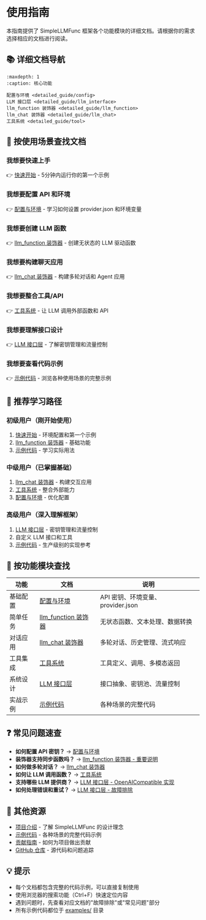 # 使用指南

本指南提供了 SimpleLLMFunc 框架各个功能模块的详细文档。请根据你的需求选择相应的文档进行阅读。

## 📚 详细文档导航

```{toctree}
:maxdepth: 1
:caption: 核心功能

配置与环境 <detailed_guide/config>
LLM 接口层 <detailed_guide/llm_interface>
llm_function 装饰器 <detailed_guide/llm_function>
llm_chat 装饰器 <detailed_guide/llm_chat>
工具系统 <detailed_guide/tool>
```

## 🎯 按使用场景查找文档

### 我想要快速上手
👉 [快速开始](quickstart.md) - 5分钟内运行你的第一个示例

### 我想要配置 API 和环境
👉 [配置与环境](detailed_guide/config.md) - 学习如何设置 provider.json 和环境变量

### 我想要创建 LLM 函数
👉 [llm_function 装饰器](detailed_guide/llm_function.md) - 创建无状态的 LLM 驱动函数

### 我想要构建聊天应用
👉 [llm_chat 装饰器](detailed_guide/llm_chat.md) - 构建多轮对话和 Agent 应用

### 我想要整合工具/API
👉 [工具系统](detailed_guide/tool.md) - 让 LLM 调用外部函数和 API

### 我想要理解接口设计
👉 [LLM 接口层](detailed_guide/llm_interface.md) - 了解密钥管理和流量控制

### 我想要查看代码示例
👉 [示例代码](examples.md) - 浏览各种使用场景的完整示例

## 🚀 推荐学习路径

### 初级用户（刚开始使用）
1. [快速开始](quickstart.md) - 环境配置和第一个示例
2. [llm_function 装饰器](detailed_guide/llm_function.md) - 基础功能
3. [示例代码](examples.md) - 学习实际用法

### 中级用户（已掌握基础）
1. [llm_chat 装饰器](detailed_guide/llm_chat.md) - 构建交互应用
2. [工具系统](detailed_guide/tool.md) - 整合外部能力
3. [配置与环境](detailed_guide/config.md) - 优化配置

### 高级用户（深入理解框架）
1. [LLM 接口层](detailed_guide/llm_interface.md) - 密钥管理和流量控制
2. 自定义 LLM 接口和工具
3. [示例代码](examples.md) - 生产级别的实现参考

## 📖 按功能模块查找

| 功能 | 文档 | 说明 |
|-----|------|------|
| 基础配置 | [配置与环境](detailed_guide/config.md) | API 密钥、环境变量、provider.json |
| 简单任务 | [llm_function 装饰器](detailed_guide/llm_function.md) | 无状态函数、文本处理、数据转换 |
| 对话应用 | [llm_chat 装饰器](detailed_guide/llm_chat.md) | 多轮对话、历史管理、流式响应 |
| 工具集成 | [工具系统](detailed_guide/tool.md) | 工具定义、调用、多模态返回 |
| 系统设计 | [LLM 接口层](detailed_guide/llm_interface.md) | 接口抽象、密钥池、流量控制 |
| 实战示例 | [示例代码](examples.md) | 各种场景的完整代码 |

## ❓ 常见问题速查

- **如何配置 API 密钥？** → [配置与环境](detailed_guide/config.md)
- **装饰器支持同步函数吗？** → [llm_function 装饰器 - 重要说明](detailed_guide/llm_function.md)
- **如何做多轮对话？** → [llm_chat 装饰器](detailed_guide/llm_chat.md)
- **如何让 LLM 调用函数？** → [工具系统](detailed_guide/tool.md)
- **支持哪些 LLM 提供商？** → [LLM 接口层 - OpenAICompatible 实现](detailed_guide/llm_interface.md)
- **如何处理错误和重试？** → [LLM 接口层 - 故障排除](detailed_guide/llm_interface.md)

## 🔗 其他资源

- [项目介绍](introduction.md) - 了解 SimpleLLMFunc 的设计理念
- [示例代码](examples.md) - 各种场景的完整代码示例
- [贡献指南](contributing.md) - 如何为项目做出贡献
- [GitHub 仓库](https://github.com/NiJingzhe/SimpleLLMFunc) - 源代码和问题追踪

## 💡 提示

- 每个文档都包含完整的代码示例，可以直接复制使用
- 使用浏览器的搜索功能（Ctrl+F）快速定位内容
- 遇到问题时，先查看对应文档的"故障排除"或"常见问题"部分
- 所有示例代码都位于 [examples/](https://github.com/NiJingzhe/SimpleLLMFunc/tree/master/examples) 目录
